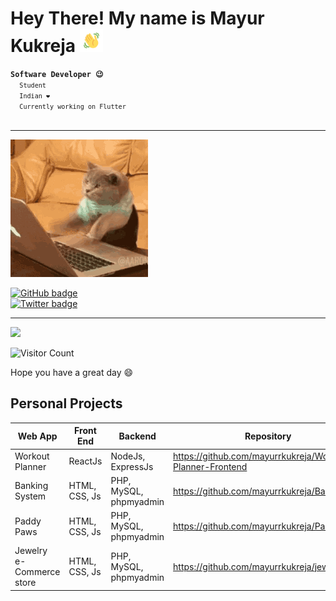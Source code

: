 <h1>Hey There! My name is Mayur Kukreja   <img src="hello.gif" width="37"></h1>
<code><strong>Software Developer 😉</strong>
  <code>Student</code>
  <code>Indian ❤️</code>
  <code>Currently working on Flutter</code>
</code>
<br>
<hr>
<p align="left"> <img src="hello-there.gif"> </p>

[![GitHub badge][]][GitHub handle]
<br>
[![Twitter badge][]][Twitter handle]

<hr>

<p align="left">
  <img width="49%" src="https://github-readme-streak-stats.herokuapp.com/?user=mayurrkukreja&theme=tokyonight" />
</p>



![Visitor Count](https://profile-counter.glitch.me/mayurrkukreja/count.svg)

Hope you have a great day 😄

[Twitter badge]: https://img.shields.io/twitter/follow/mayurkukreja26.svg?style=social&label=Follow
[Twitter handle]: https://twitter.com/intent/follow?screen_name=mayurkukreja26
[GitHub badge]: https://img.shields.io/github/followers/mayurrkukreja?style=social
[GitHub handle]: https://github.com/mayurrkukreja
[Top Langs badge]: https://github-readme-stats.vercel.app/api/top-langs/?username=mayurrkukreja&layout=compact&show_icons=true&hide_border=true&theme=dark
[Activity badge]: https://activity-graph.herokuapp.com/graph?username=mayurrkukreja&theme=react-dark
[Activity link]: https://activity-graph.herokuapp.com/

## Personal Projects

| Web App                  | Front End     | Backend                | Repository                                                | Live Demo   |
|--------------------------|---------------|------------------------|-----------------------------------------------------------|-------------|
| Workout Planner          | ReactJs       | NodeJs, ExpressJs      | https://github.com/mayurrkukreja/Workout-Planner-Frontend | In Progress |
| Banking System           | HTML, CSS, Js | PHP, MySQL, phpmyadmin | https://github.com/mayurrkukreja/Bank-PHP                 | In Progress |
| Paddy Paws               | HTML, CSS, Js | PHP, MySQL, phpmyadmin | https://github.com/mayurrkukreja/PaddyPaws                | In Progress |
| Jewelry e-Commerce store | HTML, CSS, Js | PHP, MySQL, phpmyadmin | https://github.com/mayurrkukreja/jewel-store              | In Progress |
